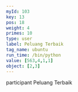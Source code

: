 ```yaml
---
myId: 103
key: 13
pos: 18
weight: 4
primes: 10
type: user
label: Peluang Terbaik
tag_name: ubuntu
run_time: /bin/python
value: [563,4,1,1]
object: [2,3]
---
```

participant Peluang Terbaik
